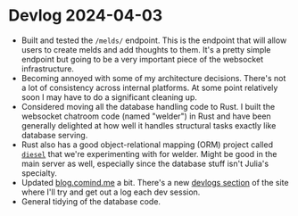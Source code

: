 # Devlog 2024-04-03

- Built and tested the `/melds/` endpoint. This is the endpoint that will allow users to create melds and add thoughts to them. It's a pretty simple endpoint but going to be a very important piece of the websocket infrastructure.
- Becoming annoyed with some of my architecture decisions. There's not a lot of consistency across internal platforms. At some point relatively soon I may have to do a significant cleaning up.
- Considered moving all the database handling code to Rust. I built the websocket chatroom code (named "welder") in Rust and have been generally delighted at how well it handles structural tasks exactly like database serving.
- Rust also has a good object-relational mapping (ORM) project called [`diesel`](https://github.com/diesel-rs/diesel) that we're experimenting with for welder. Might be good in the main server as well, especially since the database stuff isn't Julia's specialty.
- Updated [blog.comind.me](https://blog.comind.me) a bit. There's a new [devlogs section](/devlogs/) of the site where I'll try and get out a log each dev session.
- General tidying of the database code.

